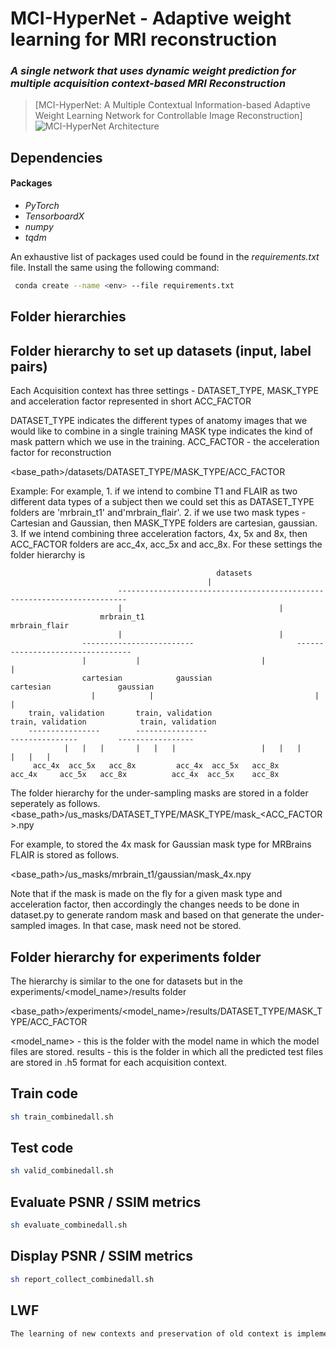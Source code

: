 # MCI-HyperNet - Adaptive weight learning for MRI reconstruction
### *A single network that uses dynamic weight prediction for multiple acquisition context-based MRI Reconstruction* 
> [MCI-HyperNet: A Multiple Contextual Information-based Adaptive Weight Learning Network for Controllable Image Reconstruction] 
![MCI-HyperNet Architecture](src/images/architecture.png)

## Dependencies
#### Packages
* *PyTorch*
* *TensorboardX*
* *numpy*
* *tqdm*
 
An exhaustive list of packages used could be found in the *requirements.txt* file. Install the same using the following command:

```bash
 conda create --name <env> --file requirements.txt
```

## Folder hierarchies 

Folder hierarchy to set up datasets (input, label pairs)
--------------------------------------------------------

Each Acquisition context has three settings - DATASET_TYPE, MASK_TYPE and acceleration factor represented in short ACC_FACTOR

DATASET_TYPE indicates the different types of anatomy images that we would like to combine in a single training
MASK type indicates the kind of mask pattern which we use in the training. 
ACC_FACTOR - the acceleration factor for reconstruction 

<base_path>/datasets/DATASET_TYPE/MASK_TYPE/ACC_FACTOR

Example:
For example, 1. if we intend to combine T1 and FLAIR as two different data types of a subject then we could set this as DATASET_TYPE folders are 'mrbrain_t1' and'mrbrain_flair'. 2. if we use two mask types - Cartesian and Gaussian, then MASK_TYPE folders are cartesian, gaussian. 3. If we intend combining three acceleration factors, 4x, 5x and 8x, then ACC_FACTOR folders are acc_4x, acc_5x and acc_8x.
For these settings the folder hierarchy is


											      datasets
												|
							------------------------------------------------------------------------
							|									|
						mrbrain_t1								mrbrain_flair
							|									|
					-------------------------						---------------------------------
					|			|					        |				|
				    cartesian	         gaussian					     cartesian			     gaussian
				      |			   |					                |				|
		train, validation		train, validation			               train, validation	        train, validation
		----------------		----------------			                ---------------			-----------------
                |	|	|		|	|	|					|	|	|	   	|	|	|
	     acc_4x  acc_5x   acc_8x	     acc_4x  acc_5x   acc_8x		                  acc_4x     acc_5x   acc_8x	      acc_4x  acc_5x	acc_8x


The folder hierarchy for the under-sampling masks are stored in a folder seperately as follows.
<base_path>/us_masks/DATASET_TYPE/MASK_TYPE/mask_<ACC_FACTOR>.npy

For example, to stored the 4x mask for Gaussian mask type for MRBrains FLAIR is stored as follows.

<base_path>/us_masks/mrbrain_t1/gaussian/mask_4x.npy

Note that if the mask is made on the fly for a given mask type and acceleration factor, then accordingly the changes needs to be done in dataset.py to generate random mask and based on that generate the under-sampled images. In that case, mask need not be stored.


Folder hierarchy for experiments folder
----------------------------------------

The hierarchy is similar to the one for datasets but in the experiments/<model_name>/results folder

<base_path>/experiments/<model_name>/results/DATASET_TYPE/MASK_TYPE/ACC_FACTOR

<model_name> - this is the folder with the model name in which the model files are stored.
results - this is the folder in which all the predicted test files are stored in .h5 format for each acquisition context.

## Train code 

```bash
sh train_combinedall.sh
```

## Test code 

```bash
sh valid_combinedall.sh
```

## Evaluate PSNR / SSIM metrics 

```bash
sh evaluate_combinedall.sh
```

## Display PSNR / SSIM metrics 

```bash
sh report_collect_combinedall.sh
```
## LWF

```bash
The learning of new contexts and preservation of old context is implemented using an if-else block in dataset.py
```


